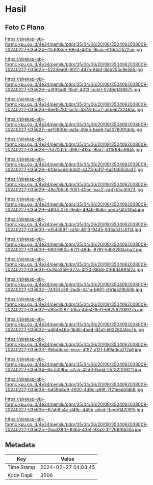 # Hasil

## Foto C Plano

https://sirekap-obj-formc.kpu.go.id/4e34/pemilu/pdpr/35/04/06/20/08/3504062008009-20240227-035624--11c693de-68e4-431d-95c5-e116dc2522ae.jpg

https://sirekap-obj-formc.kpu.go.id/4e34/pemilu/pdpr/35/04/06/20/08/3504062008009-20240227-035625--5224ea6f-9017-4d7a-8bb1-8db255c8e585.jpg

https://sirekap-obj-formc.kpu.go.id/4e34/pemilu/pdpr/35/04/06/20/08/3504062008009-20240227-035626--a3f93a8f-95df-4313-bcb0-07d8e14f8875.jpg

https://sirekap-obj-formc.kpu.go.id/4e34/pemilu/pdpr/35/04/06/20/08/3504062008009-20240227-035626--8ee15780-bcfc-4378-bca7-a5beb732465c.jpg

https://sirekap-obj-formc.kpu.go.id/4e34/pemilu/pdpr/35/04/06/20/08/3504062008009-20240227-035627--aef3800d-ea1a-40e5-bae6-fa2078091ddb.jpg

https://sirekap-obj-formc.kpu.go.id/4e34/pemilu/pdpr/35/04/06/20/08/3504062008009-20240227-035628--7bf70d2b-d987-413d-9bd7-d11510bc9645.jpg

https://sirekap-obj-formc.kpu.go.id/4e34/pemilu/pdpr/35/04/06/20/08/3504062008009-20240227-035628--610ebae3-b3d2-4473-bd17-8a2f46550a37.jpg

https://sirekap-obj-formc.kpu.go.id/4e34/pemilu/pdpr/35/04/06/20/08/3504062008009-20240227-035629--49a7b5c6-f051-40ec-bac2-ca47b5c4f423.jpg

https://sirekap-obj-formc.kpu.go.id/4e34/pemilu/pdpr/35/04/06/20/08/3504062008009-20240227-035629--4807c07b-9e4e-4946-8b8a-aedb74f513b4.jpg

https://sirekap-obj-formc.kpu.go.id/4e34/pemilu/pdpr/35/04/06/20/08/3504062008009-20240227-035630--e1545597-cafd-4813-9445-933a531c0114.jpg

https://sirekap-obj-formc.kpu.go.id/4e34/pemilu/pdpr/35/04/06/20/08/3504062008009-20240227-035630--6807680a-67f1-48dc-8761-5db328f4cba2.jpg

https://sirekap-obj-formc.kpu.go.id/4e34/pemilu/pdpr/35/04/06/20/08/3504062008009-20240227-035631--0c9da259-327a-4f20-88b8-0f66d4991d2a.jpg

https://sirekap-obj-formc.kpu.go.id/4e34/pemilu/pdpr/35/04/06/20/08/3504062008009-20240227-035632--74353c39-2ad5-441a-b661-cfb1a529b50b.jpg

https://sirekap-obj-formc.kpu.go.id/4e34/pemilu/pdpr/35/04/06/20/08/3504062008009-20240227-035632--d93e3287-b1ba-4de4-9ef1-68256238927a.jpg

https://sirekap-obj-formc.kpu.go.id/4e34/pemilu/pdpr/35/04/06/20/08/3504062008009-20240227-035632--a464e46b-1b36-4be4-92a1-e02282a1ec7b.jpg

https://sirekap-obj-formc.kpu.go.id/4e34/pemilu/pdpr/35/04/06/20/08/3504062008009-20240227-035633--9bbd4cce-eecc-4f87-a12f-b89adea212a6.jpg

https://sirekap-obj-formc.kpu.go.id/4e34/pemilu/pdpr/35/04/06/20/08/3504062008009-20240227-035634--8c7a09bc-a2cb-42d0-9add-25f32f0192f1.jpg

https://sirekap-obj-formc.kpu.go.id/4e34/pemilu/pdpr/35/04/06/20/08/3504062008009-20240227-035634--bd59b8d9-4920-4d9c-a99f-7f21eedb1db8.jpg

https://sirekap-obj-formc.kpu.go.id/4e34/pemilu/pdpr/35/04/06/20/08/3504062008009-20240227-035635--67ab9c4c-d49c-445b-a5ed-fbede14209f5.jpg

https://sirekap-obj-formc.kpu.go.id/4e34/pemilu/pdpr/35/04/06/20/08/3504062008009-20240227-035625--2bcd38f0-83b5-43ef-93a3-3f1769f6b50a.jpg


## Metadata

| Key        | Value               |
| ---------- | ------------------- |
| Time Stamp | 2024-02-27 04:03:45 |
| Kode Dapil | 3506                |



